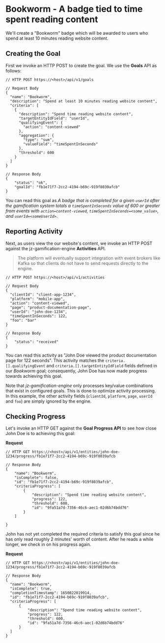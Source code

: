 # Bookworm - A badge tied to time spent reading content
We'll create a "Bookworm" badge which will be awarded to users who spend at least 10 minutes reading website content. 

## Creating the Goal
First we invoke an HTTP POST to create the goal. We use the **Goals** API as follows:

```jsonc
// HTTP POST https://<host>/api/v1/goals

// Request Body
{
  "name": "Bookworm",
  "description": "Spend at least 10 minutes reading website content",
  "criteria": [
    {
      "description": "Spend time reading website content",
      "targetEntityIdField": "userId",
      "qualifyingEvent": {
        "action": "content-viewed"
      },
      "aggregation": {
      	"type": "sum",
        "valueField": "timeSpentInSeconds"
      },
      "threshold": 600 
    }
  ]
}

// Response Body
{
    "status": "ok",
    "goalId": "fb1e71f7-2cc2-4194-b69c-919f8039afcb"
}
```

You can read this goal as *A badge that is completed for a given `userId` after the gamification system totals a `timeSpentInSeconds` value of 600 or greater from events with `action=content-viewed`, `timeSpentInSeconds=<some_value>`, and `userId=<someUserId>`*.

## Reporting Activity
Next, as users view the our website's content, we invoke an HTTP POST against the jz-gamification-engine **Activities** API.

> The platform will eventually support integration with event brokers like Kafka so that clients do not have to send requests directly to the engine.

```jsonc
// HTTP POST https://<host>/api/v1/activities

// Request Body
{
  "clientId": "client-app-1234",
  "platform": "mobile-app",
  "action": "content-viewed",
  "page": "product-documentation-page",
  "userId": "john-doe-1234",
  "timeSpentInSeconds": 122,
  "foo": "bar"
}

// Response Body
{
    "status": "received"
}
```

You can read this activity as "John Doe viewed the product documentation page for 122 seconds". This activity matches the `criteria.[].qualifyingEvent` and `criteria.[].targetEntityIdField` fields defined in our *Bookworm* goal; consequently, John Doe has now made progress towards achieving this goal.

Note that *jz-gamification-engine* only processes key/value combinations that exist in configured goals. This is done to optimize activity processing. In this example, the other activity fields (`clientId`, `platform`, `page`, `userId` and `foo`) are simply ignored by the engine.

## Checking Progress
Let's invoke an HTTP GET against the **Goal Progress API** to see how close John Doe is to achieving this goal:

**Request**
```jsonc
// HTTP GET https://<host>/api/v1/entities/john-doe-1234/progress/fb1e71f7-2cc2-4194-b69c-919f8039afcb

// Response Body
{
    "name": "Bookworm",
    "isComplete": false,
    "id": "fb1e71f7-2cc2-4194-b69c-919f8039afcb",
    "criteriaProgress": [
        {
            "description": "Spend time reading website content",
            "progress": 122,
            "threshold": 600,
            "id": "9fa51a7d-7356-46c6-aec1-02d6b74bdd76"
        }
    ]
    
}
```

John has not yet completed the required criteria to satisfy this goal since he has only read roughly 2 minutes' worth of content. After he reads a while longer, we check in on his progress again.

**Request**

```jsonc
// HTTP GET https://<host>/api/v1/entities/john-doe-1234/progress/fb1e71f7-2cc2-4194-b69c-919f8039afcb

// Response Body
{
  "name": "Bookworm",
  "isComplete": true,
  "completionTimestamp": 1650022019914,    
  "id": "fb1e71f7-2cc2-4194-b69c-919f8039afcb",
  "criteriaProgress": [
      {
          "description": "Spend time reading website content",
          "progress": 122,
          "threshold": 600,
          "id": "9fa51a7d-7356-46c6-aec1-02d6b74bdd76"
      }
  ]
}
```
